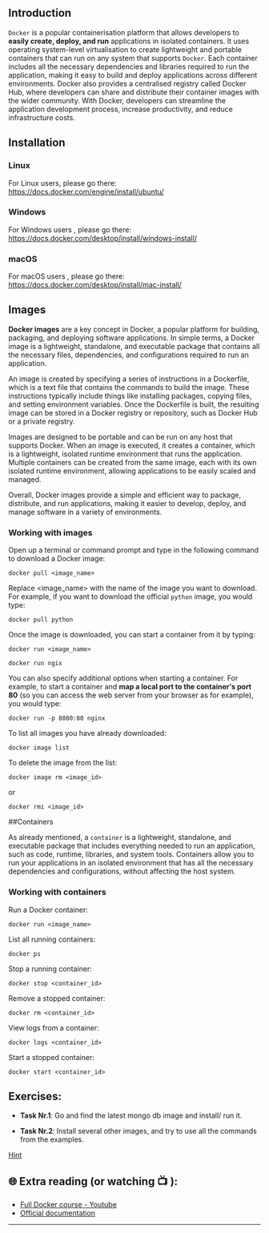 ## Introduction

`Docker` is a popular containerisation platform that allows developers to **easily create, deploy, and run** applications in isolated containers. It uses operating system-level virtualisation to create lightweight and portable containers that can run on any system that supports `Docker`. Each container includes all the necessary dependencies and libraries required to run the application, making it easy to build and deploy applications across different environments. Docker also provides a centralised registry called Docker Hub, where developers can share and distribute their container images with the wider community. With Docker, developers can streamline the application development process, increase productivity, and reduce infrastructure costs.

## Installation 

### Linux 

For Linux users, please go there: https://docs.docker.com/engine/install/ubuntu/

### Windows

For Windows users , please go there: https://docs.docker.com/desktop/install/windows-install/

### macOS

For macOS users , please go there: https://docs.docker.com/desktop/install/mac-install/

## Images

**Docker images** are a key concept in Docker, a popular platform for building, packaging, and deploying software applications. In simple terms, a Docker image is a lightweight, standalone, and executable package that contains all the necessary files, dependencies, and configurations required to run an application.

An image is created by specifying a series of instructions in a Dockerfile, which is a text file that contains the commands to build the image. These instructions typically include things like installing packages, copying files, and setting environment variables. Once the Dockerfile is built, the resulting image can be stored in a Docker registry or repository, such as Docker Hub or a private registry.

Images are designed to be portable and can be run on any host that supports Docker. When an image is executed, it creates a container, which is a lightweight, isolated runtime environment that runs the application. Multiple containers can be created from the same image, each with its own isolated runtime environment, allowing applications to be easily scaled and managed.

Overall, Docker images provide a simple and efficient way to package, distribute, and run applications, making it easier to develop, deploy, and manage software in a variety of environments.

### Working with images

Open up a terminal or command prompt and type in the following command to download a Docker image:

```
docker pull <image_name>

```

Replace <image_name> with the name of the image you want to download. For example, if you want to download the official `python` image, you would type:

```
docker pull python

```

Once the image is downloaded, you can start a container from it by typing:

```
docker run <image_name>

```

```
docker run ngix

```
You can also specify additional options when starting a container. For example, to start a container and **map a local port to the container's port 80** (so you can access the web server from your browser as for example), you would type:

```
docker run -p 8080:80 nginx

```

To list all images you have already downloaded: 

```
docker image list
```
To delete the image from the list: 

```
docker image rm <image_id>
```
or 


```
docker rmi <image_id>
```

##Containers

As already mentioned, a `container` is a lightweight, standalone, and executable package that includes everything needed to run an application, such as code, runtime, libraries, and system tools. Containers allow you to run your applications in an isolated environment that has all the necessary dependencies and configurations, without affecting the host system.

### Working with containers

Run a Docker container:

```
docker run <image_name>

```

List all running containers:

```
docker ps
```

Stop a running container:

```
docker stop <container_id>
```

Remove a stopped container:

```
docker rm <container_id>
```

View logs from a container:

```
docker logs <container_id>
```

Start a stopped container:

```
docker start <container_id>
```

## Exercises: 

* **Task Nr.1**:
 Go and find the latest mongo db image and install/ run it.

* **Task Nr.2**:
 Install several other images, and try to use all the commands from the examples.


 [Hint](https://github.com/CodeAcademy-Online/python-new-material-level2/wiki/Z:-Exercise-answers.#task-nr-4) 

## 🌐  Extra reading (or watching 📺 ):

* [Full Docker course - Youtube](https://www.youtube.com/watch?v=pTFZFxd4hOI)
* [Official documentation](https://docs.docker.com/)
***